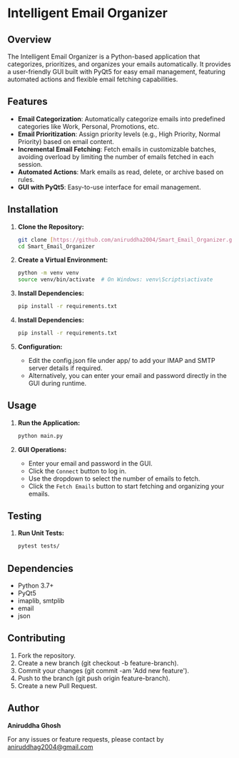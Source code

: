 # Intelligent Email Organizer

## Overview
The Intelligent Email Organizer is a Python-based application that categorizes, prioritizes, and organizes your emails automatically. It provides a user-friendly GUI built with PyQt5 for easy email management, featuring automated actions and flexible email fetching capabilities.

## Features
- **Email Categorization**: Automatically categorize emails into predefined categories like Work, Personal, Promotions, etc.
- **Email Prioritization**: Assign priority levels (e.g., High Priority, Normal Priority) based on email content.
- **Incremental Email Fetching**: Fetch emails in customizable batches, avoiding overload by limiting the number of emails fetched in each session.
- **Automated Actions**: Mark emails as read, delete, or archive based on rules.
- **GUI with PyQt5**: Easy-to-use interface for email management.

## Installation

1. **Clone the Repository:**

   ```bash
   git clone [https://github.com/aniruddha2004/Smart_Email_Organizer.git](https://github.com/aniruddha2004/Smart_Email_Organizer.git)
   cd Smart_Email_Organizer
   ```

2. **Create a Virtual Environment:**

   ```bash
   python -m venv venv
   source venv/bin/activate  # On Windows: venv\Scripts\activate
   ```

3. **Install Dependencies:**

   ```bash
   pip install -r requirements.txt 
   ```

3. **Install Dependencies:**

   ```bash
   pip install -r requirements.txt 
   ```

4. **Configuration:**

   - Edit the config.json file under app/ to add your IMAP and SMTP server details if required.
   - Alternatively, you can enter your email and password directly in the GUI during runtime.

## Usage

1. **Run the Application:**

   ```bash
   python main.py
   ```

2. **GUI Operations:**

   - Enter your email and password in the GUI.
   - Click the `Connect` button to log in.
   - Use the dropdown to select the number of emails to fetch.
   - Click the `Fetch Emails` button to start fetching and organizing your emails.

## Testing

1. **Run Unit Tests:**

   ```bash
   pytest tests/
   ```

## Dependencies

- Python 3.7+
- PyQt5
- imaplib, smtplib
- email
- json

## Contributing

1. Fork the repository.
2. Create a new branch (git checkout -b feature-branch).
3. Commit your changes (git commit -am 'Add new feature').
4. Push to the branch (git push origin feature-branch).
5. Create a new Pull Request.


## Author

**Aniruddha Ghosh**

For any issues or feature requests, please contact by [aniruddhag2004@gmail.com](mailto:aniruddhag2004@gmail.com)
